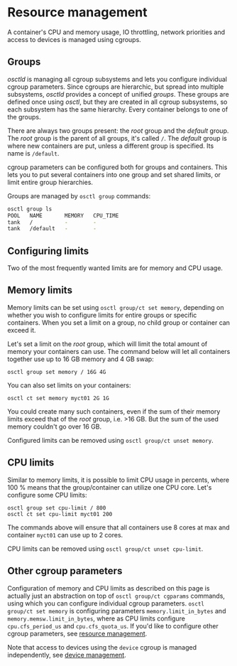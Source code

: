 # Resource management
A container's CPU and memory usage, IO throttling, network priorities
and access to devices is managed using cgroups.

## Groups
*osctld* is managing all cgroup subsystems and lets you configure individual
cgroup parameters. Since cgroups are hierarchic, but spread into multiple
subsystems, *osctld* provides a concept of unified *groups*. These groups are
defined once using *osctl*, but they are created in all cgroup subsystems,
so each subsystem has the same hierarchy. Every container belongs to one of
the groups.

There are always two groups present: the *root* group and the *default* group.
The *root* group is the parent of all groups, it's called `/`. The *default*
group is where new containers are put, unless a different group is specified.
Its name is `/default`.

cgroup parameters can be configured both for groups and containers. This lets
you to put several containers into one group and set shared limits, or limit
entire group hierarchies.

Groups are managed by `osctl group` commands:

```bash
osctl group ls
POOL   NAME       MEMORY   CPU_TIME
tank   /          -        -
tank   /default   -        -
```

## Configuring limits
Two of the most frequently wanted limits are for memory and CPU usage.

## Memory limits
Memory limits can be set using `osctl group/ct set memory`, depending on whether
you wish to configure limits for entire groups or specific containers. When you
set a limit on a group, no child group or container can exceed it.

Let's set a limit on the *root* group, which will limit the total amount of
memory your containers can use. The command below will let all containers
together use up to 16 GB memory and 4 GB swap:

```shell
osctl group set memory / 16G 4G
```

You can also set limits on your containers:

```shell
osctl ct set memory myct01 2G 1G
```

You could create many such containers, even if the sum of their memory limits
exceed that of the *root* group, i.e. >16 GB. But the sum of the used memory
couldn't go over 16 GB.

Configured limits can be removed using `osctl group/ct unset memory`.

## CPU limits
Similar to memory limits, it is possible to limit CPU usage in percents, where
100 % means that the group/container can utilize one CPU core. Let's configure
some CPU limits:

```shell
osctl group set cpu-limit / 800
osctl ct set cpu-limit myct01 200
```

The commands above will ensure that all containers use 8 cores at max
and container `myct01` can use up to 2 cores.

CPU limits can be removed using `osctl group/ct unset cpu-limit`.

## Other cgroup parameters
Configuration of memory and CPU limits as described on this page is actually
just an abstraction on top of `osctl group/ct cgparams` commands, using which
you can configure individual cgroup parameters. `osctl group/ct set memory`
is configuring parameters `memory.limit_in_bytes`
and `memory.memsw.limit_in_bytes`, where as CPU limits configure
`cpu.cfs_period_us` and `cpu.cfs_quota_us`. If you'd like to configure other
cgroup parameters, see [resource management](../containers/resources.md).

Note that access to devices using the `device` cgroup is managed independently,
see [device management](../containers/devices.md).
